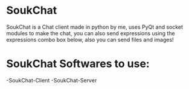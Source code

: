 # SoukChat
SoukChat is a Chat client made in python by me, uses PyQt and socket modules to make the chat, you can also send expressions using the expressions combo box below, also you can send files and images!
# SoukChat Softwares to use:
-SoukChat-Client
-SoukChat-Server
